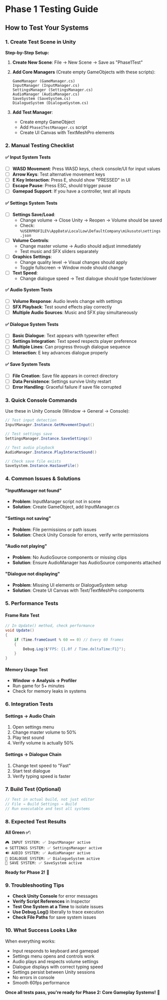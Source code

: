 # Phase 1 Testing Guide

## How to Test Your Systems

### 1. Create Test Scene in Unity

**Step-by-Step Setup:**

1. **Create New Scene**: File → New Scene → Save as "Phase1Test"

2. **Add Core Managers** (Create empty GameObjects with these scripts):
   ```
   GameManager (GameManager.cs)
   InputManager (InputManager.cs) 
   SettingsManager (SettingsManager.cs)
   AudioManager (AudioManager.cs)
   SaveSystem (SaveSystem.cs)
   DialogueSystem (DialogueSystem.cs)
   ```

3. **Add Test Manager**:
   - Create empty GameObject
   - Add `Phase1TestManager.cs` script
   - Create UI Canvas with TextMeshPro elements

### 2. Manual Testing Checklist

#### ✅ Input System Tests
- [ ] **WASD Movement**: Press WASD keys, check console/UI for input values
- [ ] **Arrow Keys**: Test alternative movement keys  
- [ ] **E Key Interaction**: Press E, should show "PRESSED" in UI
- [ ] **Escape Pause**: Press ESC, should trigger pause
- [ ] **Gamepad Support**: If you have a controller, test all inputs

#### ✅ Settings System Tests
- [ ] **Settings Save/Load**: 
  - Change volume → Close Unity → Reopen → Volume should be saved
  - Check: `%USERPROFILE%\AppData\LocalLow\DefaultCompany\mikusuto\settings.json`
- [ ] **Volume Controls**: 
  - Change master volume → Audio should adjust immediately
  - Test music and SFX sliders separately
- [ ] **Graphics Settings**: 
  - Change quality level → Visual changes should apply
  - Toggle fullscreen → Window mode should change
- [ ] **Text Speed**: 
  - Change dialogue speed → Test dialogue should type faster/slower

#### ✅ Audio System Tests  
- [ ] **Volume Response**: Audio levels change with settings
- [ ] **SFX Playback**: Test sound effects play correctly
- [ ] **Multiple Audio Sources**: Music and SFX play simultaneously

#### ✅ Dialogue System Tests
- [ ] **Basic Dialogue**: Text appears with typewriter effect
- [ ] **Settings Integration**: Text speed respects player preference
- [ ] **Multiple Lines**: Can progress through dialogue sequence
- [ ] **Interaction**: E key advances dialogue properly

#### ✅ Save System Tests
- [ ] **File Creation**: Save file appears in correct directory
- [ ] **Data Persistence**: Settings survive Unity restart
- [ ] **Error Handling**: Graceful failure if save file corrupted

### 3. Quick Console Commands

Use these in Unity Console (Window → General → Console):

```csharp
// Test input detection
InputManager.Instance.GetMovementInput()

// Test settings save
SettingsManager.Instance.SaveSettings()

// Test audio playback  
AudioManager.Instance.PlayInteractSound()

// Check save file exists
SaveSystem.Instance.HasSaveFile()
```

### 4. Common Issues & Solutions

#### "InputManager not found"
- **Problem**: InputManager script not in scene
- **Solution**: Create GameObject, add InputManager.cs

#### "Settings not saving"
- **Problem**: File permissions or path issues
- **Solution**: Check Unity Console for errors, verify write permissions

#### "Audio not playing"
- **Problem**: No AudioSource components or missing clips
- **Solution**: Ensure AudioManager has AudioSource components attached

#### "Dialogue not displaying"
- **Problem**: Missing UI elements or DialogueSystem setup
- **Solution**: Create UI Canvas with Text/TextMeshPro components

### 5. Performance Tests

#### Frame Rate Test
```csharp
// In Update() method, check performance
void Update()
{
    if (Time.frameCount % 60 == 0) // Every 60 frames
    {
        Debug.Log($"FPS: {1.0f / Time.deltaTime:F1}");
    }
}
```

#### Memory Usage Test
- **Window → Analysis → Profiler**
- Run game for 5+ minutes
- Check for memory leaks in systems

### 6. Integration Tests

#### Settings → Audio Chain
1. Open settings menu
2. Change master volume to 50%
3. Play test sound
4. Verify volume is actually 50%

#### Settings → Dialogue Chain  
1. Change text speed to "Fast"
2. Start test dialogue
3. Verify typing speed is faster

### 7. Build Test (Optional)
```csharp
// Test in actual build, not just editor
// File → Build Settings → Build
// Run executable and test all systems
```

### 8. Expected Test Results

**All Green ✅:**
```
🎮 INPUT SYSTEM: ✅ InputManager active
⚙️ SETTINGS SYSTEM: ✅ SettingsManager active  
🔊 AUDIO SYSTEM: ✅ AudioManager active
💬 DIALOGUE SYSTEM: ✅ DialogueSystem active
💾 SAVE SYSTEM: ✅ SaveSystem active
```

**Ready for Phase 2!** 🚀

### 9. Troubleshooting Tips

- **Check Unity Console** for error messages
- **Verify Script References** in Inspector
- **Test One System at a Time** to isolate issues
- **Use Debug.Log()** liberally to trace execution
- **Check File Paths** for save system issues

### 10. What Success Looks Like

When everything works:
- Input responds to keyboard and gamepad
- Settings menu opens and controls work
- Audio plays and respects volume settings  
- Dialogue displays with correct typing speed
- Settings persist between Unity sessions
- No errors in console
- Smooth 60fps performance

**Once all tests pass, you're ready for Phase 2: Core Gameplay Systems!** 🎯